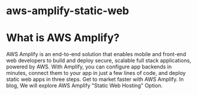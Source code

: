 # aws-amplify-static-web

# What is AWS Amplify?
AWS Amplify is an end-to-end solution that enables mobile and front-end web developers to build and deploy secure, scalable full stack applications, powered by AWS. With Amplify, you can configure app backends in minutes, connect them to your app in just a few lines of code, and deploy static web apps in three steps. Get to market faster with AWS Amplify.
In blog, We will explore AWS Amplify "Static Web Hosting" Option.
